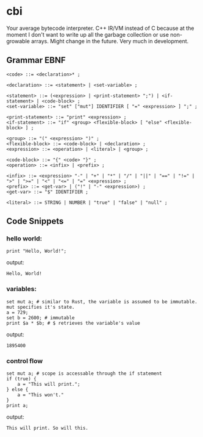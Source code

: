 # cbi #

Your average bytecode interpreter. C++ IR/VM instead of C because at the moment I don't want to write up all the garbage collection or use non-growable arrays. Might change in the future.
Very much in development.


## Grammar EBNF ##
```EBNF
<code> ::= <declaration>* ;

<declaration> ::= <statement> | <set-variable> ;

<statement> ::= (<expression> | <print-statement> ";") | <if-statement> | <code-block> ;
<set-variable> ::= "set" ["mut"] IDENTIFIER [ "=" <expression> ] ";" ;

<print-statement> ::= "print" <expression> ;
<if-statement> ::= "if" <group> <flexible-block> [ "else" <flexible-block> ] ;

<group> ::= "(" <expression> ")" ;
<flexible-block> ::= <code-block> | <declaration> ;
<expression> ::= <operation> | <literal> | <group> ;

<code-block> ::= "{" <code> "}" ;
<operation> ::= <infix> | <prefix> ;

<infix> ::= <expression> "-" | "+" | "*" | "/" | "||" | "==" | "!=" | ">" | ">=" | "<" | "<=" | "=" <expression> ;
<prefix> ::= <get-var> | ("!" | "-" <expression>) ;
<get-var> ::= "$" IDENTIFIER ;

<literal> ::= STRING | NUMBER | "true" | "false" | "null" ;
```

## Code Snippets ##

### hello world: ###
```
print "Hello, World!";
```
output:
```
Hello, World!
```
### variables: ###
```
set mut a; # similar to Rust, the variable is assumed to be immutable. mut specifies it's state.
a = 729;
set b = 2600; # immutable
print $a * $b; # $ retrieves the variable's value
```
output:
```
1895400
```
### control flow ###
```
set mut a; # scope is accessable through the if statement
if (true) {
    a = "This will print.";
} else {
    a = "This won't."
}
print a;
```
output:
```
This will print. So will this.
```

